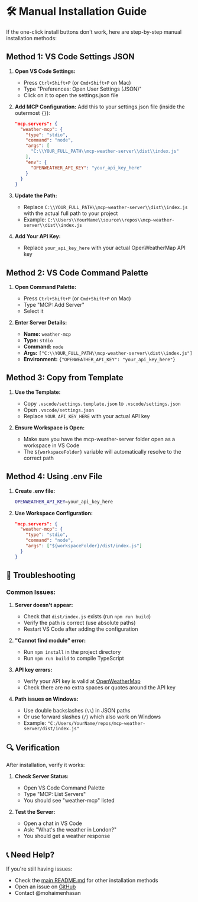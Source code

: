 # 🛠️ Manual Installation Guide

If the one-click install buttons don't work, here are step-by-step manual installation methods:

## Method 1: VS Code Settings JSON

1. **Open VS Code Settings:**
   - Press `Ctrl+Shift+P` (or `Cmd+Shift+P` on Mac)
   - Type "Preferences: Open User Settings (JSON)"
   - Click on it to open the settings.json file

2. **Add MCP Configuration:**
   Add this to your settings.json file (inside the outermost `{}`):

   ```json
   "mcp.servers": {
     "weather-mcp": {
       "type": "stdio",
       "command": "node",
       "args": [
         "C:\\YOUR_FULL_PATH\\mcp-weather-server\\dist\\index.js"
       ],
       "env": {
         "OPENWEATHER_API_KEY": "your_api_key_here"
       }
     }
   }
   ```

3. **Update the Path:**
   - Replace `C:\\YOUR_FULL_PATH\\mcp-weather-server\\dist\\index.js` with the actual full path to your project
   - Example: `C:\\Users\\YourName\\source\\repos\\mcp-weather-server\\dist\\index.js`

4. **Add Your API Key:**
   - Replace `your_api_key_here` with your actual OpenWeatherMap API key

## Method 2: VS Code Command Palette

1. **Open Command Palette:**
   - Press `Ctrl+Shift+P` (or `Cmd+Shift+P` on Mac)
   - Type "MCP: Add Server"
   - Select it

2. **Enter Server Details:**
   - **Name:** `weather-mcp`
   - **Type:** `stdio`
   - **Command:** `node`
   - **Args:** `["C:\\YOUR_FULL_PATH\\mcp-weather-server\\dist\\index.js"]`
   - **Environment:** `{"OPENWEATHER_API_KEY": "your_api_key_here"}`

## Method 3: Copy from Template

1. **Use the Template:**
   - Copy `.vscode/settings.template.json` to `.vscode/settings.json`
   - Open `.vscode/settings.json`
   - Replace `YOUR_API_KEY_HERE` with your actual API key

2. **Ensure Workspace is Open:**
   - Make sure you have the mcp-weather-server folder open as a workspace in VS Code
   - The `${workspaceFolder}` variable will automatically resolve to the correct path

## Method 4: Using .env File

1. **Create .env file:**
   ```bash
   OPENWEATHER_API_KEY=your_api_key_here
   ```

2. **Use Workspace Configuration:**
   ```json
   "mcp.servers": {
     "weather-mcp": {
       "type": "stdio",
       "command": "node",
       "args": ["${workspaceFolder}/dist/index.js"]
     }
   }
   ```

## 🚨 Troubleshooting

### Common Issues:

1. **Server doesn't appear:**
   - Check that `dist/index.js` exists (run `npm run build`)
   - Verify the path is correct (use absolute paths)
   - Restart VS Code after adding the configuration

2. **"Cannot find module" error:**
   - Run `npm install` in the project directory
   - Run `npm run build` to compile TypeScript

3. **API key errors:**
   - Verify your API key is valid at [OpenWeatherMap](https://openweathermap.org/api)
   - Check there are no extra spaces or quotes around the API key

4. **Path issues on Windows:**
   - Use double backslashes (`\\`) in JSON paths
   - Or use forward slashes (`/`) which also work on Windows
   - Example: `"C:/Users/YourName/repos/mcp-weather-server/dist/index.js"`

## 🔍 Verification

After installation, verify it works:

1. **Check Server Status:**
   - Open VS Code Command Palette
   - Type "MCP: List Servers"
   - You should see "weather-mcp" listed

2. **Test the Server:**
   - Open a chat in VS Code
   - Ask: "What's the weather in London?"
   - You should get a weather response

## 📞 Need Help?

If you're still having issues:
- Check the [main README.md](./README.md) for other installation methods
- Open an issue on [GitHub](https://github.com/mohaimenhasan/mcp-weather-server/issues)
- Contact @mohaimenhasan
